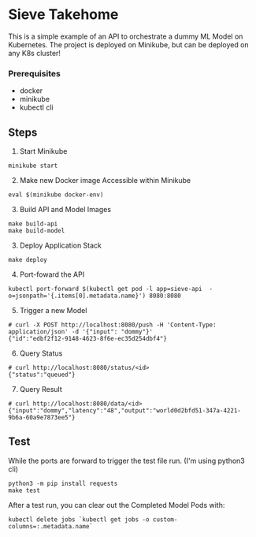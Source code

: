 # Sieve Takehome
This is a simple example of an API to orchestrate a dummy ML Model on Kubernetes. The project is deployed on Minikube, but can be deployed on any K8s cluster!

### Prerequisites
- docker
- minikube
- kubectl cli

## Steps
1. Start Minikube
```
minikube start
```

2. Make new Docker image Accessible within Minikube
```
eval $(minikube docker-env)
```

3. Build API and Model Images
```
make build-api
make build-model
```

3. Deploy Application Stack
```
make deploy
```

4. Port-foward the API
```
kubectl port-forward $(kubectl get pod -l app=sieve-api  -o=jsonpath='{.items[0].metadata.name}') 8080:8080
```

5. Trigger a new Model
```
# curl -X POST http://localhost:8080/push -H 'Content-Type: application/json' -d '{"input": "dommy"}'
{"id":"edbf2f12-9148-4623-8f6e-ec35d254dbf4"}
```

6. Query Status
```
# curl http://localhost:8080/status/<id>
{"status":"queued"}
```

7. Query Result
```
# curl http://localhost:8080/data/<id>
{"input":"dommy","latency":"48","output":"world0d2bfd51-347a-4221-9b6a-60a9e7873ee5"}
```

## Test
While the ports are forward to trigger the test file run. (I'm using python3 cli)
```
python3 -m pip install requests
make test
```

After a test run, you can clear out the Completed Model Pods with:
```
kubectl delete jobs `kubectl get jobs -o custom-columns=:.metadata.name`
```